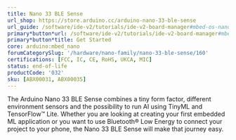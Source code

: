 ```yaml
---
title: Nano 33 BLE Sense
url_shop: https://store.arduino.cc/arduino-nano-33-ble-sense
url_guide: /software/ide-v2/tutorials/ide-v2-board-manager#mbed-os-nano
primary*button*url: /software/ide-v2/tutorials/ide-v2-board-manager#mbed-os-nano
primary*button*title: Get Started
core: arduino:mbed_nano
forumCategorySlug: '/hardware/nano-family/nano-33-ble-sense/160'
certifications: [FCC, IC, CE, RoHS, UKCA, MIC]
status: end-of-life
productCode: '032'
sku: [ABX00031, ABX00035]
---
```


The Arduino Nano 33 BLE Sense combines a tiny form factor, different environment sensors and the possibility to run AI using TinyML and TensorFlow™ Lite. Whether you are looking at creating your first embedded ML application or you want to use Bluetooth® Low Energy to connect your project to your phone, the Nano 33 BLE Sense will make that journey easy.